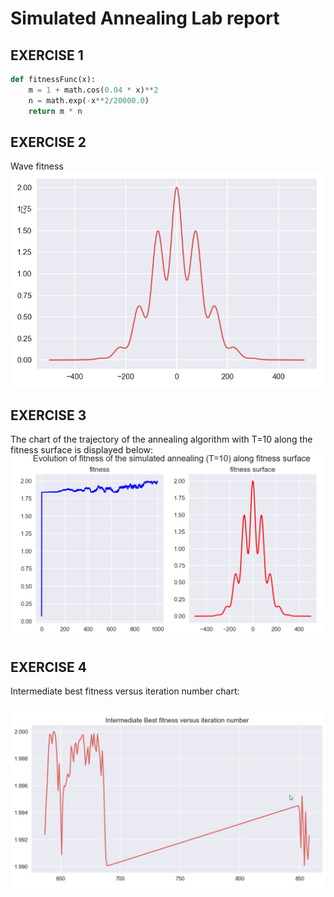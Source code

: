 # Simulated Annealing Lab report
## EXERCISE 1
```Python
def fitnessFunc(x):
    m = 1 + math.cos(0.04 * x)**2
    n = math.exp(-x**2/20000.0)
    return m * n 
```

## EXERCISE 2
Wave fitness
![Wave fitness](https://github.com/cjlise/DSTI-projects/blob/master/python_WaveFitness.png)


## EXERCISE 3
The chart of the trajectory of the annealing algorithm with T=10 along the fitness surface is displayed below:
![Annealing alogorithm](https://github.com/cjlise/DSTI-projects/blob/master/SAnnealing-Ex3.png)


## EXERCISE 4 
Intermediate best fitness versus iteration number chart: 

![Intermediate best fitness versus iteration number](https://github.com/cjlise/DSTI-projects/blob/master/SAnnealing-Ex4.png)
